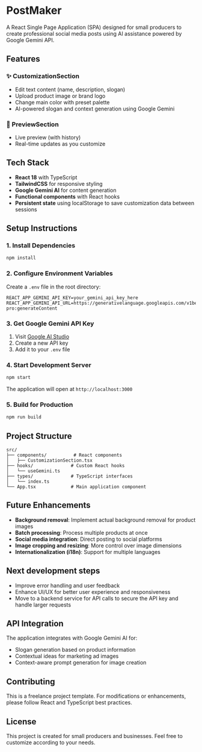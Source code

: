 # PostMaker

A React Single Page Application (SPA) designed for small producers to create professional social media posts using AI assistance powered by Google Gemini API.

## Features

### ✨ CustomizationSection
- Edit text content (name, description, slogan)
- Upload product image or brand logo
- Change main color with preset palette
- AI-powered slogan and context generation using Google Gemini

### 👀 PreviewSection
- Live preview (with history)
- Real-time updates as you customize

## Tech Stack

- **React 18** with TypeScript
- **TailwindCSS** for responsive styling
- **Google Gemini AI** for content generation
- **Functional components** with React hooks
- **Persistent state** using localStorage to save customization data between sessions

## Setup Instructions

### 1. Install Dependencies

```bash
npm install
```

### 2. Configure Environment Variables

Create a `.env` file in the root directory:

```env
REACT_APP_GEMINI_API_KEY=your_gemini_api_key_here
REACT_APP_GEMINI_API_URL=https://generativelanguage.googleapis.com/v1beta/models/gemini-pro:generateContent
```

### 3. Get Google Gemini API Key

1. Visit [Google AI Studio](https://makersuite.google.com/app/apikey)
2. Create a new API key
3. Add it to your `.env` file

### 4. Start Development Server

```bash
npm start
```

The application will open at `http://localhost:3000`

### 5. Build for Production

```bash
npm run build
```

## Project Structure

```
src/
├── components/          # React components
│   ├── CustomizationSection.tsx
├── hooks/              # Custom React hooks
│   └── useGemini.ts
├── types/              # TypeScript interfaces
│   └── index.ts
└── App.tsx             # Main application component
```

## Future Enhancements

- **Background removal**: Implement actual background removal for product images
- **Batch processing**: Process multiple products at once
- **Social media integration**: Direct posting to social platforms
- **Image cropping and resizing**: More control over image dimensions
- **Internationalization (i18n)**: Support for multiple languages

## Next development steps
- Improve error handling and user feedback
- Enhance UI/UX for better user experience and responsiveness
- Move to a backend service for API calls to secure the API key and handle larger requests

## API Integration

The application integrates with Google Gemini AI for:
- Slogan generation based on product information
- Contextual ideas for marketing ad images
- Context-aware prompt generation for image creation

## Contributing

This is a freelance project template. For modifications or enhancements, please follow React and TypeScript best practices.

## License

This project is created for small producers and businesses. Feel free to customize according to your needs.
